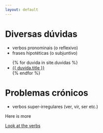 ```yaml
---
layout: default
---
```


# Diversas dúvidas 

- verbos pronominais (o reflexivo)
- frases hipotéticas (o subjuntivo)


<ul>
  {% for duvida in site.duvidas %}
    <li>
      <a href="{{ duvida.url }}">{{ duvida.title }}</a> 
    </li>
  {% endfor %}
</ul>

# Problemas crónicos
 
- verbos super-irregulares (ver, vir, ser etc.)

Here is more

<a href="/verbs"> Look at the verbs </a> 